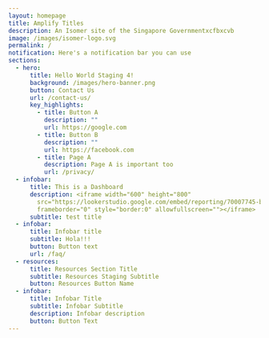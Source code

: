 ```yaml
---
layout: homepage
title: Amplify Titles
description: An Isomer site of the Singapore Governmentxcfbxcvb
image: /images/isomer-logo.svg
permalink: /
notification: Here's a notification bar you can use
sections:
  - hero:
      title: Hello World Staging 4!
      background: /images/hero-banner.png
      button: Contact Us
      url: /contact-us/
      key_highlights:
        - title: Button A
          description: ""
          url: https://google.com
        - title: Button B
          description: ""
          url: https://facebook.com
        - title: Page A
          description: Page A is important too
          url: /privacy/
  - infobar:
      title: This is a Dashboard
      description: <iframe width="600" height="800"
        src="https://lookerstudio.google.com/embed/reporting/70007745-bef5-4cb1-ad72-41ccb1170cf1/page/1M"
        frameborder="0" style="border:0" allowfullscreen=""></iframe>
      subtitle: test title
  - infobar:
      title: Infobar title
      subtitle: Hola!!!
      button: Button text
      url: /faq/
  - resources:
      title: Resources Section Title
      subtitle: Resources Staging Subtitle
      button: Resources Button Name
  - infobar:
      title: Infobar Title
      subtitle: Infobar Subtitle
      description: Infobar description
      button: Button Text
---
```


